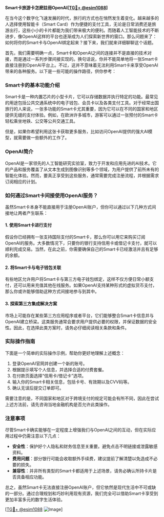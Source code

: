 **Smart卡旅游卡怎麽註冊OpenAI[[TG💪+ @esim1088](https://t.me/s/esim1088)]**

在当今这个数字化飞速发展的时代，旅行的方式也在悄然发生着变化。越来越多的人选择使用智能卡（Smart Card）作为便捷的支付工具，无论是日常消费还是旅游出行，这些小小的卡片都能为我们带来极大的便利。而随着人工智能技术的不断进步，像OpenAI这样的平台也逐渐成为人们探索新世界的窗口。那么问题来了：如何将你的Smart卡与OpenAI绑定起来？接下来，我们就来详细聊聊这个话题。

首先，我们需要明确一点，Smart卡和OpenAI之间的连接并不是直接的技术对接，而是通过一系列步骤间接实现的。换句话说，你并不能简单地将一张Smart卡直接注册到OpenAI平台上。不过，这并不意味着无法利用Smart卡来享受OpenAI带来的各种服务。以下是一些可能的操作路径，供你参考：

### Smart卡的基本功能介绍

Smart卡是一种内置芯片的小型卡片，它可以存储数据并执行特定的功能。最常见的用途包括公共交通系统中的电子钱包、会员卡以及各类支付工具。对于经常出国旅行的人来说，一张多功能的Smart卡尤其重要，因为它可以在不同的国家和地区提供无缝的支付体验。例如，在欧洲许多城市，游客可以通过一张预付的Smart卡轻松乘坐地铁、公交等公共交通工具。

但是，如果你希望利用这张卡获取更多服务，比如访问OpenAI提供的强大AI模型，就需要做一些额外的工作了。

### OpenAI简介

OpenAI是一家领先的人工智能研究实验室，致力于开发和应用先进的AI技术。它的产品和服务覆盖了从文本生成到图像识别等多个领域，为用户提供了前所未有的智能化体验。然而，要真正享受到这些服务，通常需要完成注册流程，并根据需求订阅相应的计划。

### 如何通过Smart卡间接使用OpenAI服务？

虽然Smart卡本身不能直接用于注册OpenAI账户，但你可以通过以下几种方式间接地让两者产生联系：

#### 1. 使用Smart卡进行支付

假设你已经拥有一张支持国际支付的Smart卡，那么你可以用它来购买订阅OpenAI的服务。大多数情况下，只要你的银行支持信用卡或借记卡支付，就可以顺利完成交易。当然，在此之前，你需要确保自己的Smart卡已经激活并且有足够的余额。

#### 2. 将Smart卡与电子钱包关联

有些地区允许用户将Smart卡与第三方电子钱包绑定，这样不仅方便日常小额支付，还可以用来充值其他在线服务。如果OpenAI支持某种形式的虚拟货币支付，那么你或许能够借助这种方式间接地参与到其中。

#### 3. 探索第三方集成解决方案

市场上可能存在某些第三方应用程序或者平台，它们能够整合Smart卡信息并与OpenAI建立桥梁。这类服务通常会要求用户提供必要的权限，并保证数据的安全性。因此，在选择此类方案时，请务必仔细阅读相关条款和条件。

### 实际操作指南

下面是一个简单的实际操作示例，帮助你更好地理解上述概念：

1. 登录OpenAI官网并创建一个新的账号。
2. 根据提示填写个人信息，并选择合适的付费套餐。
3. 在付款页面选择“信用卡/借记卡”选项。
4. 输入你的Smart卡相关信息，包括卡号、有效期以及CVV码等。
5. 确认无误后提交订单即可。

需要注意的是，不同国家和地区对于跨境支付的规定可能会有所不同，因此在尝试上述方法前，请先咨询当地金融机构是否允许此类操作。

### 注意事项

尽管Smart卡确实能够在一定程度上增强我们与OpenAI之间的互动，但在实际应用过程中仍需注意以下几点：

- **安全性**：保护好个人隐私和财务信息至关重要。避免点击不明链接或泄露敏感资料。
- **费用问题**：部分银行可能会收取额外手续费，建议提前了解清楚以免造成不必要的损失。
- **兼容性**：并非所有类型的Smart卡都适用于上述场景，请务必确认所持卡片是否具备相应功能。

总之，虽然Smart卡无法直接注册OpenAI账户，但它依然是现代生活中不可或缺的一部分。通过合理规划和巧妙利用现有资源，我们完全可以借助Smart卡享受到更加丰富多元的数字生活体验。

[[TG💪+ @esim1088](https://t.me/s/esim1088) ![Image](https://i.postimg.cc/4NQfJmqS/Snipaste-2025-05-13-00-14-12.png)]